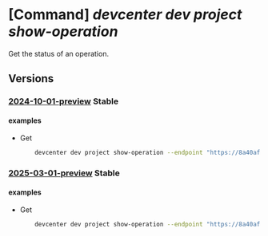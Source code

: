 # [Command] _devcenter dev project show-operation_

Get the status of an operation.

## Versions

### [2024-10-01-preview](/Resources/data-plane/microsoft.devcenter/L3Byb2plY3RzL3t9L29wZXJhdGlvbnN0YXR1c2VzL3t9/2024-10-01-preview.xml) **Stable**

<!-- data-plane:microsoft.devcenter /projects/{}/operationstatuses/{} 2024-10-01-preview -->

#### examples

- Get
    ```bash
        devcenter dev project show-operation --endpoint "https://8a40af38-3b4c-4672-a6a4-5e964b1870ed-contosodevcenter.centralus.devcenter.azure.com/" --name "DevProject" --operation-id "f5dbdfab- fa0e-4831-8d13-25359aa5e680"
    ```

### [2025-03-01-preview](/Resources/data-plane/microsoft.devcenter/L3Byb2plY3RzL3t9L29wZXJhdGlvbnN0YXR1c2VzL3t9/2025-03-01-preview.xml) **Stable**

<!-- data-plane:microsoft.devcenter /projects/{}/operationstatuses/{} 2025-03-01-preview -->

#### examples

- Get
    ```bash
        devcenter dev project show-operation --endpoint "https://8a40af38-3b4c-4672-a6a4-5e964b1870ed-contosodevcenter.centralus.devcenter.azure.com/" --name "DevProject" --operation-id "f5dbdfab- fa0e-4831-8d13-25359aa5e680"
    ```
